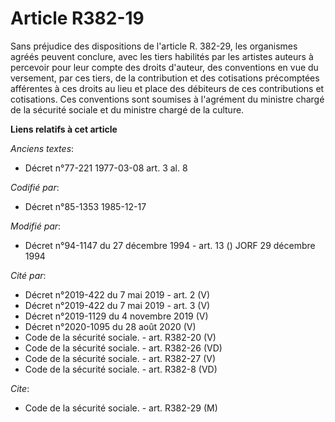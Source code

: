 # Article R382-19

Sans préjudice des dispositions de l'article R. 382-29, les organismes agréés peuvent conclure, avec les tiers habilités par
les artistes auteurs à percevoir pour leur compte des droits d'auteur, des conventions en vue du versement, par ces tiers, de
la contribution et des cotisations précomptées afférentes à ces droits au lieu et place des débiteurs de ces contributions et
cotisations. Ces conventions sont soumises à l'agrément du ministre chargé de la sécurité sociale et du ministre chargé de la
culture.

**Liens relatifs à cet article**

_Anciens textes_:

  - Décret n°77-221 1977-03-08 art. 3 al. 8

_Codifié par_:

  - Décret n°85-1353 1985-12-17

_Modifié par_:

  - Décret n°94-1147 du 27 décembre 1994 - art. 13 () JORF 29 décembre 1994

_Cité par_:

  - Décret n°2019-422 du 7 mai 2019 - art. 2 (V)
  - Décret n°2019-422 du 7 mai 2019 - art. 3 (V)
  - Décret n°2019-1129 du 4 novembre 2019 (V)
  - Décret n°2020-1095 du 28 août 2020 (V)
  - Code de la sécurité sociale. - art. R382-20 (V)
  - Code de la sécurité sociale. - art. R382-26 (VD)
  - Code de la sécurité sociale. - art. R382-27 (V)
  - Code de la sécurité sociale. - art. R382-8 (VD)

_Cite_:

  - Code de la sécurité sociale. - art. R382-29 (M)
